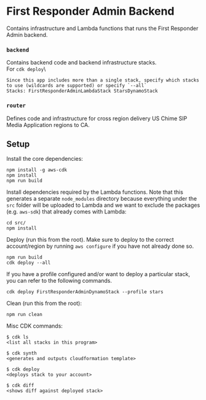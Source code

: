 # First Responder Admin Backend

Contains infrastructure and Lambda functions that runs the First Responder Admin backend.

### `backend`

Contains backend code and backend infrastructure stacks.\
For `cdk deploy`\
```
Since this app includes more than a single stack, specify which stacks to use (wildcards are supported) or specify `--all`
Stacks: FirstResponderAdminLambdaStack StarsDynamoStack
```

### `router` 
Defines code and infrastructure for cross region delivery US Chime SIP Media Application regions to CA.


## Setup

Install the core dependencies:
```
npm install -g aws-cdk
npm install
npm run build
```

Install dependencies required by the Lambda functions. Note that this generates a separate `node_modules` directory because everything under the `src` folder will be uploaded to Lambda and we want to exclude the packages (e.g. `aws-sdk`) that already comes with Lambda:
```
cd src/
npm install
```

Deploy (run this from the root). Make sure to deploy to the correct account/region by running `aws configure` if you have not already done so.
```
npm run build
cdk deploy --all
```

If you have a profile configured and/or want to deploy a particular stack, you can refer to the following commands.
```
cdk deploy FirstResponderAdminDynamoStack --profile stars
```

Clean (run this from the root):
```
npm run clean
```

Misc CDK commands:
```
$ cdk ls
<list all stacks in this program>

$ cdk synth
<generates and outputs cloudformation template>

$ cdk deploy
<deploys stack to your account>

$ cdk diff
<shows diff against deployed stack>
```